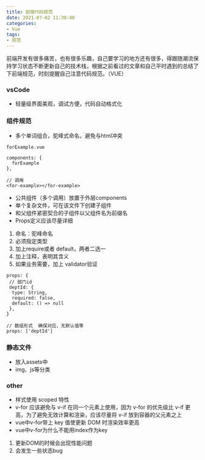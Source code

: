 ```yaml
---
title: 前端代码规范
date: 2021-07-02 11:39:40
categories:
- Vue
tags:
- 规范
---
```


前端开发有很多痛苦，也有很多乐趣，自己要学习的地方还有很多，得跟随潮流保持学习状态不断更新自己的技术栈，根据之前看过的文章和自己平时遇到的总结了下前端规范，时刻提醒自己注意代码规范。（VUE）
<!--more-->
### vsCode
- 轻量级界面美观，调试方便，代码自动格式化

### 组件规范
- 多个单词组合，驼峰式命名，避免与html冲突
```
forExample.vue

components: {
  forExample
},

// 调用
<for-example></for-example>
```
- 公共组件（多个调用）放置于外层components
- 单个复杂文件，可在该文件下创建子组件
- 和父组件紧密契合的子组件以父组件名为前缀名
- Props定义应该尽量详细
 1. 命名：驼峰命名
 2. 必须指定类型
 3. 加上require或者 default，两者二选一
 4. 加上注释，表明其含义
 5. 如果业务需要，加上 validator验证
 ```
 props: {
  // 部门id
  deptId: {
   type: String,
   required: false,
   default: () => null
  },
 }
 
 // 数组形式  确保对应，无默认值等
 props: ['deptId']
 ```

### 静态文件
- 放入assets中
- img、js等分类

### other
- 样式使用 scoped 特性
- v-for 应该避免与 v-if 在同一个元素上使用，因为 v-for 的优先级比 v-if 更高，为了避免无效计算和渲染，应该尽量将 v-if 放到容器的父元素之上
- vue中v-for带上 key 值使更新 DOM 时渲染效率更高
- vue中v-for为什么不能用index作为key
 1. 更新DOM的时候会出现性能问题
 2. 会发生一些状态bug
   